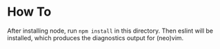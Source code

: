 # How To

After installing node, run `npm install` in this directory.
Then eslint will be installed, which produces the diagnostics
output for (neo)vim.
